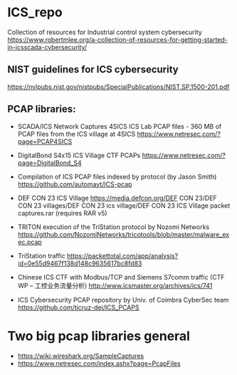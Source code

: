 # ICS_repo
Collection of resources for Industrial control system cybersecurity
https://www.robertmlee.org/a-collection-of-resources-for-getting-started-in-icsscada-cybersecurity/

## NIST guidelines for ICS cybersecurity
https://nvlpubs.nist.gov/nistpubs/SpecialPublications/NIST.SP.1500-201.pdf

## **PCAP libraries:**
* SCADA/ICS Network Captures
  4SICS ICS Lab PCAP files - 360 MB of PCAP files from the ICS village at 4SICS
  https://www.netresec.com/?page=PCAP4SICS

* DigitalBond S4x15 ICS Village CTF PCAPs
  https://www.netresec.com/?page=DigitalBond_S4

* Compilation of ICS PCAP files indexed by protocol (by Jason Smith)
  https://github.com/automayt/ICS-pcap

* DEF CON 23 ICS Village
  https://media.defcon.org/DEF CON 23/DEF CON 23 villages/DEF CON 23 ics village/DEF CON 23 ICS Village packet captures.rar (requires RAR v5)

* TRITON execution of the TriStation protocol by Nozomi Networks
https://github.com/NozomiNetworks/tricotools/blob/master/malware_exec.pcap

* TriStation traffic 
https://packettotal.com/app/analysis?id=0e55d9467f138d148c9635617bc8fd83

* Chinese ICS CTF with Modbus/TCP and Siemens S7comm traffic (CTF WP – 工控业务流量分析)
  http://www.icsmaster.org/archives/ics/741

* ICS Cybersecurity PCAP repository by Univ. of Coimbra CyberSec team
  https://github.com/tjcruz-dei/ICS_PCAPS

# Two big pcap libraries general
- https://wiki.wireshark.org/SampleCaptures
- https://www.netresec.com/index.ashx?page=PcapFiles

